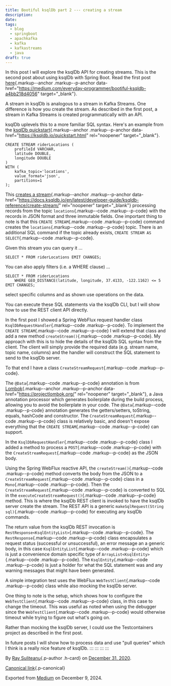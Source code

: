 ```yaml
---
title: Bootiful ksqlDb part 2 --- creating a stream
description:
date:
tags:
  - blog
  - springboot
  - apachkafka
  - kafka
  - kafkastreams
  - java
draft: true
---
```


In this post I will explore the ksqlDb API for creating streams. This is
the second post about using ksqlDb with Spring Boot. Read the first post
[here](https://medium.com/everyday-programmer/bootiful-ksqldb-a4bb218d4056){.markup--anchor
.markup--p-anchor
data-href="<https://medium.com/everyday-programmer/bootiful-ksqldb-a4bb218d4056>"
target="\_blank"}.

A stream in ksqlDb is analogous to a stream in Kafka Streams. One
difference is how you create the stream. As described in the first post,
a stream in Kafka Streams is created programmatically with an API.

<figure id="443d" class="graf graf--figure graf--iframe graf-after--p">

</figure>

ksqlDb uplevels this to a more familiar SQL syntax. Here's an example
from the [ksqlDb
quickstart](https://ksqldb.io/quickstart.html){.markup--anchor
.markup--p-anchor data-href="<https://ksqldb.io/quickstart.html>"
rel="noopener" target="\_blank"}.

```{#ddb2 .graf .graf--pre .graf-after--p}
CREATE STREAM riderLocations (
    profileId VARCHAR,
    latitude DOUBLE,
    longitude DOUBLE
)
WITH (
    kafka_topic='locations',
    value_format='json',
    partitions=1
);
```

This [creates a
stream](https://docs.ksqldb.io/en/latest/developer-guide/ksqldb-reference/create-stream/){.markup--anchor
.markup--p-anchor
data-href="<https://docs.ksqldb.io/en/latest/developer-guide/ksqldb-reference/create-stream/>"
rel="noopener" target="\_blank"} processing records from the topic
`locations`{.markup--code .markup--p-code} with the records in JSON
format and three immutable fields. One important thing to note is that
this `CREATE STREAM`{.markup--code .markup--p-code} command creates the
`locations`{.markup--code .markup--p-code} topic. There is an additional
SQL command if the topic already exists,
`CREATE STREAM AS SELECT`{.markup--code .markup--p-code}.

Given this stream you can query it ...

```{#c1aa .graf .graf--pre .graf-after--p}
SELECT * FROM riderLocations EMIT CHANGES;
```

You can also apply filters (i.e. a WHERE clause) ...

```{#b8eb .graf .graf--pre .graf-after--p}
SELECT * FROM riderLocations
    WHERE GEO_DISTANCE(latitude, longitude, 37.4133, -122.1162) <= 5 EMIT CHANGES;
```

select specific columns and as shown use operations on the data.

You can execute these SQL statements via the ksqlDb CLI, but I will show
how to use the REST client API directly.

In the first post I showed a Spring WebFlux request handler class
`KsqlDbRequestHandler`{.markup--code .markup--p-code}. To implement the
`CREATE STREAM`{.markup--code .markup--p-code} I will extend that class
and add a new method `createStream()`{.markup--code .markup--p-code}. My
approach with this is to hide the details of the ksqlDb SQL syntax from
the client. The client will simply provide the required data (e.g.
stream name, topic name, columns) and the handler will construct the SQL
statement to send to the ksqlDb server.

To that end I have a class `CreateStreamRequest`{.markup--code
.markup--p-code}.

<figure id="af87" class="graf graf--figure graf--iframe graf-after--p">

</figure>

The `@Data`{.markup--code .markup--p-code} annotation is from
[Lombok](https://projectlombok.org/){.markup--anchor .markup--p-anchor
data-href="<https://projectlombok.org/>" rel="noopener" target="\_blank"},
a Java annotation processor which generates boilerplate during the build
process, allowing you to avoid the boilerplate in your code. The
`@Data`{.markup--code .markup--p-code} annotation generates the
getters/setters, toString, equals, hashCode and constructor. The
`CreateStreamRequest`{.markup--code .markup--p-code} class is relatively
basic, and doesn't expose everything that the
`CREATE STREAM`{.markup--code .markup--p-code} can support.

In the `KsqlDbRequestHandler`{.markup--code .markup--p-code} class I
added a method to process a `POST`{.markup--code .markup--p-code} with
the `CreateStreamRequest`{.markup--code .markup--p-code} as the JSON
body.

<figure id="f1bf" class="graf graf--figure graf--iframe graf-after--p">

</figure>

Using the Spring WebFlux reactive API, the
`createStream()`{.markup--code .markup--p-code} method converts the body
from the JSON to a `CreateStreamRequest`{.markup--code .markup--p-code}
class in a `Mono`{.markup--code .markup--p-code}. Then the
`CreateStreamRequest`{.markup--code .markup--p-code} is converted to SQL
in the `executeCreateStreamRequest()`{.markup--code .markup--p-code}
method. This is where the ksqlDb REST client is invoked to have the
ksqlDb server create the stream. The REST API is a generic
`makeSqlRequest(String sql)`{.markup--code .markup--p-code} for
executing any ksqlDb commands.

The return value from the ksqlDb REST invocation is
`RestResponse<KsqlEntityList>`{.markup--code .markup--p-code}. The
`RestResponse`{.markup--code .markup--p-code} class encapsulates a
request status (successful or unsuccessful), an error message an a
generic body, in this case `KsqlEntityList`{.markup--code
.markup--p-code} which is just a convenience domain specific type of
`ArrayList<KsqlEntity>`{.markup--code .markup--p-code}. The
`KsqlEntity`{.markup--code .markup--p-code} is just a holder for what
the SQL statement was and any warning messages that might have been
generated.

A simple integration test uses the WebFlux `WebTestClient`{.markup--code
.markup--p-code} class while also mocking the ksqlDb server.

<figure id="52f3" class="graf graf--figure graf--iframe graf-after--p">

</figure>

One thing to note is the setup, which shows how to configure the
`WebTestClient`{.markup--code .markup--p-code} class, in this case to
change the timeout. This was useful as noted when using the debugger
since the `WebTestClient`{.markup--code .markup--p-code} would otherwise
timeout while trying to figure out what's going on.

Rather than mocking the ksqlDb server, I could use the Testcontainers
project as described in the first post.

In future posts I will show how to process data and use "pull queries"
which I think is a really nice feature of ksqlDb.
:::
:::
:::
:::

By [Ray Suliteanu](https://medium.com/@raysuliteanu){.p-author .h-card}
on [December 31, 2020](https://medium.com/p/ef5d1cfa62a8).

[Canonical
link](https://medium.com/@raysuliteanu/bootiful-ksqldb-part-2-creating-a-stream-ef5d1cfa62a8){.p-canonical}

Exported from [Medium](https://medium.com) on December 9, 2024.
